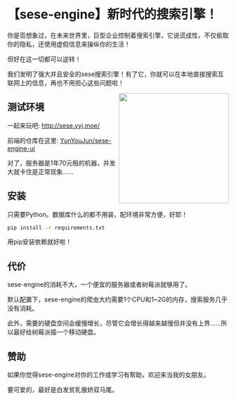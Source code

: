 # 【sese-engine】新时代的搜索引擎！

你是否想象过，在未来世界里，巨型企业控制着搜索引擎，它说谎成性，不仅偷取你的隐私，还使用虚假信息来操纵你的生活！

但好在这一切都可以逆转！

我们发明了强大并且安全的sese搜索引擎！有了它，你就可以在本地直接搜索互联网上的信息，再也不用担心这些问题啦！

<img align='right' src='https://upyun.yunyoujun.cn/images/sese-banner-draft.png' width='250px'>

## 测试环境

一起来玩吧: http://sese.yyj.moe/

前端的仓库在这里: [YunYouJun/sese-engine-ui](https://github.com/YunYouJun/sese-engine-ui)

对了，服务器是1年70元租的机器，并发大就卡住是正常现象……


## 安装

只需要Python。数据库什么的都不用装，配环境非常方便，好耶！

```sh
pip install -r requirements.txt
```

用pip安装依赖就好啦！


## 代价

sese-engine的消耗不大，一个便宜的服务器或者树莓派就够用了。

默认配置下，sese-engine的爬虫大约需要1个CPU和1~2G的内存，搜索服务几乎没有消耗。

此外，需要的硬盘空间会缓慢增长，尽管它会增长得越来越慢但并没有上界……所以最好给树莓派插一个移动硬盘。


## 赞助

如果你觉得sese-engine对你的工作或学习有帮助，欢迎来当我的女朋友。

要可爱的，最好是白发贫乳傲娇双马尾。
